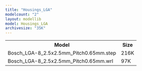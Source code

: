 ```yaml
---
title: "Housings_LGA"
modelcount: "2"
layout: modellib
model: Housings_LGA
archivesize: "35K"
---
```


<table><tr>
<th>Model</th>
<th>Size</th>
</tr>
<tr><td>Bosch_LGA-8_2.5x2.5mm_Pitch0.65mm.step</td><td>216K</td></tr>
<tr><td>Bosch_LGA-8_2.5x2.5mm_Pitch0.65mm.wrl</td><td>97K</td></tr>
